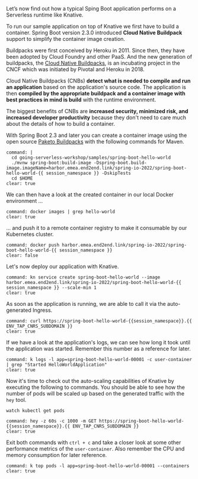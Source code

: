 Let’s now find out how a typical Sping Boot application performs on a Serverless runtime like Knative.

To run our sample application on top of Knative we first have to build a container. 
Spring Boot version 2.3.0 introduced **Cloud Native Buildpack** support to simplify the container image creation.

Buildpacks were first conceived by Heroku in 2011. Since then, they have been adopted by Cloud Foundry and other PaaS.
And the new generation of buildpacks, the [Cloud Native Buildpacks](https://buildpacks.io), is an incubating project in the CNCF which was initiated by Pivotal and Heroku in 2018.

Cloud Native Buildpacks (CNBs) **detect what is needed to compile and run an application** based on the application's source code.
The application is then **compiled by the appropriate buildpack and a container image with best practices in mind is build** with the runtime environment.

The biggest benefits of CNBs are **increased security, minimized risk, and increased developer productivity** because they don't need to care much about the details of how to build a container.

With Spring Boot 2.3 and later you can create a container image using the open source [Paketo Buildpacks](https://paketo.io) with the following commands for Maven.
```terminal:execute
command: |
  cd going-serverless-workshop/samples/spring-boot-hello-world
  ./mvnw spring-boot:build-image -Dspring-boot.build-image.imageName=harbor.emea.end2end.link/spring-io-2022/spring-boot-hello-world-{{ session_namespace }} -DskipTests
  cd $HOME
clear: true
```

We can then have a look at the created container in our local Docker environment ...
```terminal:execute
command: docker images | grep hello-world
clear: true
```

... and push it to a remote container registry to make it consumable by our Kubernetes cluster.
```terminal:execute
command: docker push harbor.emea.end2end.link/spring-io-2022/spring-boot-hello-world-{{ session_namespace }}
clear: false
```

Let's now deploy our application with Knative.
```terminal:execute
command: kn service create spring-boot-hello-world --image harbor.emea.end2end.link/spring-io-2022/spring-boot-hello-world-{{ session_namespace }} --scale-min 1
clear: true
```

As soon as the application is running, we are able to call it via the auto-generated Ingress.
```terminal:execute
command: curl https://spring-boot-hello-world-{{session_namespace}}.{{ ENV_TAP_CNRS_SUBDOMAIN }}
clear: true
```

If we have a look at the application's logs, we can see how long it took until the application was started. Remember this number as a reference for later.
```terminal:execute
command: k logs -l app=spring-boot-hello-world-00001 -c user-container | grep "Started HelloWorldApplication"
clear: true
```

Now it's time to check out the auto-scaling capabilities of Knative by executing the following to commands. You should be able to see how the number of pods will be scaled up based on the generated traffic with the `hey` tool.
```execute-2
watch kubectl get pods
```
```terminal:execute
command: hey -z 60s -c 1000 -m GET https://spring-boot-hello-world-{{session_namespace}}.{{ ENV_TAP_CNRS_SUBDOMAIN }}
clear: true
```
Exit both commands with `ctrl + c` and take a closer look at some other performance metrics of the `user-container`. Also remember the CPU and memory consumption for later reference.
```terminal:execute
command: k top pods -l app=spring-boot-hello-world-00001 --containers
clear: true
```
